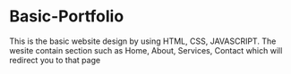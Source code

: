 # Basic-Portfolio
This is the basic website design by using HTML, CSS, JAVASCRIPT. The wesite contain section such as Home, About, Services, Contact which will redirect you to that page
